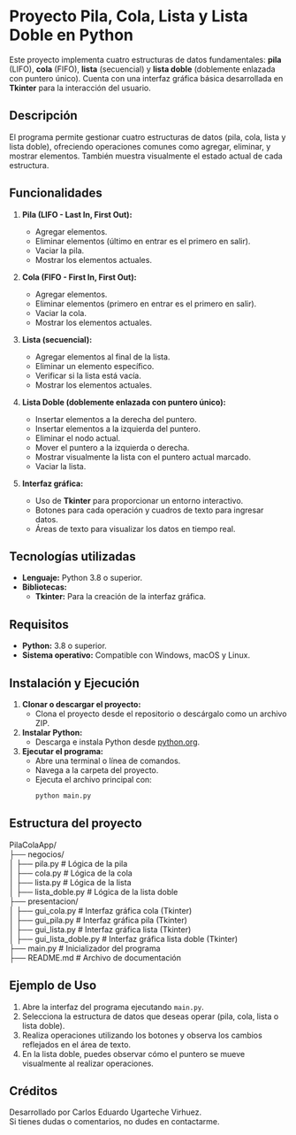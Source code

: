 # Proyecto Pila, Cola, Lista y Lista Doble en Python

Este proyecto implementa cuatro estructuras de datos fundamentales: **pila** (LIFO), **cola** (FIFO), **lista** (secuencial) y **lista doble** (doblemente enlazada con puntero único). Cuenta con una interfaz gráfica básica desarrollada en **Tkinter** para la interacción del usuario.

## Descripción
El programa permite gestionar cuatro estructuras de datos (pila, cola, lista y lista doble), ofreciendo operaciones comunes como agregar, eliminar, y mostrar elementos. También muestra visualmente el estado actual de cada estructura.

## Funcionalidades
1. **Pila (LIFO - Last In, First Out):**
   - Agregar elementos.
   - Eliminar elementos (último en entrar es el primero en salir).
   - Vaciar la pila.
   - Mostrar los elementos actuales.

2. **Cola (FIFO - First In, First Out):**
   - Agregar elementos.
   - Eliminar elementos (primero en entrar es el primero en salir).
   - Vaciar la cola.
   - Mostrar los elementos actuales.

3. **Lista (secuencial):**
   - Agregar elementos al final de la lista.
   - Eliminar un elemento específico.
   - Verificar si la lista está vacía.
   - Mostrar los elementos actuales.

4. **Lista Doble (doblemente enlazada con puntero único):**
   - Insertar elementos a la derecha del puntero.
   - Insertar elementos a la izquierda del puntero.
   - Eliminar el nodo actual.
   - Mover el puntero a la izquierda o derecha.
   - Mostrar visualmente la lista con el puntero actual marcado.
   - Vaciar la lista.

5. **Interfaz gráfica:**
   - Uso de **Tkinter** para proporcionar un entorno interactivo.
   - Botones para cada operación y cuadros de texto para ingresar datos.
   - Áreas de texto para visualizar los datos en tiempo real.

## Tecnologías utilizadas
- **Lenguaje:** Python 3.8 o superior.
- **Bibliotecas:**
  - **Tkinter:** Para la creación de la interfaz gráfica.

## Requisitos
- **Python:** 3.8 o superior.
- **Sistema operativo:** Compatible con Windows, macOS y Linux.

## Instalación y Ejecución
1. **Clonar o descargar el proyecto:**
   - Clona el proyecto desde el repositorio o descárgalo como un archivo ZIP.
2. **Instalar Python:**
   - Descarga e instala Python desde [python.org](https://www.python.org/).
3. **Ejecutar el programa:**
   - Abre una terminal o línea de comandos.
   - Navega a la carpeta del proyecto.
   - Ejecuta el archivo principal con:
     ```bash
     python main.py
     ```

## Estructura del proyecto
PilaColaApp/  
├── negocios/  
│   ├── pila.py # Lógica de la pila  
│   ├── cola.py # Lógica de la cola  
│   ├── lista.py # Lógica de la lista  
│   ├── lista_doble.py # Lógica de la lista doble  
├── presentacion/  
│   ├── gui_cola.py # Interfaz gráfica cola (Tkinter)  
│   ├── gui_pila.py # Interfaz gráfica pila (Tkinter)  
│   ├── gui_lista.py # Interfaz gráfica lista (Tkinter)  
│   ├── gui_lista_doble.py # Interfaz gráfica lista doble (Tkinter)  
├── main.py # Inicializador del programa  
├── README.md # Archivo de documentación  

## Ejemplo de Uso
1. Abre la interfaz del programa ejecutando `main.py`.
2. Selecciona la estructura de datos que deseas operar (pila, cola, lista o lista doble).
3. Realiza operaciones utilizando los botones y observa los cambios reflejados en el área de texto.
4. En la lista doble, puedes observar cómo el puntero se mueve visualmente al realizar operaciones.

## Créditos
Desarrollado por Carlos Eduardo Ugarteche Virhuez.  
Si tienes dudas o comentarios, no dudes en contactarme.
